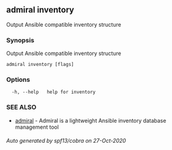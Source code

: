 ## admiral inventory

Output Ansible compatible inventory structure

### Synopsis

Output Ansible compatible inventory structure

```
admiral inventory [flags]
```

### Options

```
  -h, --help   help for inventory
```

### SEE ALSO

* [admiral](admiral.md)	 - Admiral is a lightweight Ansible inventory database management tool

###### Auto generated by spf13/cobra on 27-Oct-2020
